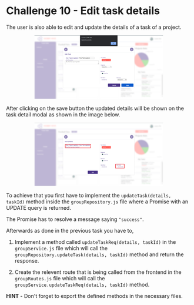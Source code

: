 # Challenge 10 - Edit task details

The user is also able to edit and update the details of a task of a project.

<p align="center">
  <img src="./images/10a.png" width="350px">
</p>

After clicking on the save button the updated details will be shown on the task detail modal as shown in the image below.

<p align="center">
  <img src="./images/10b.png" width="350px">
</p>

To achieve that you first have to implement the `updateTask(details, taskId)` method inside the `groupRepository.js` file where a Promise with an UPDATE query is returned. 

The Promise has to resolve a message saying `"success"`.

Afterwards as done in the previous task you have to,

1. Implement a method called `updateTaskReq(details, taskId)` in the `groupService.js` file which will call the `groupRepository.updateTask(details, taskId)` method and return the response.

2. Create the relevent route that is being called from the frontend in the `groupRoutes.js` file which will call the `groupService.updateTaskReq(details, taskId)` method.

**HINT** - Don't forget to export the defined methods in the necessary files.